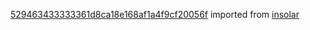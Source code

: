 [529463433333361d8ca18e168af1a4f9cf20056f](https://github.com/insolar/insolar/commit/529463433333361d8ca18e168af1a4f9cf20056f) imported from [insolar](https://github.com/insolar/insolar)
